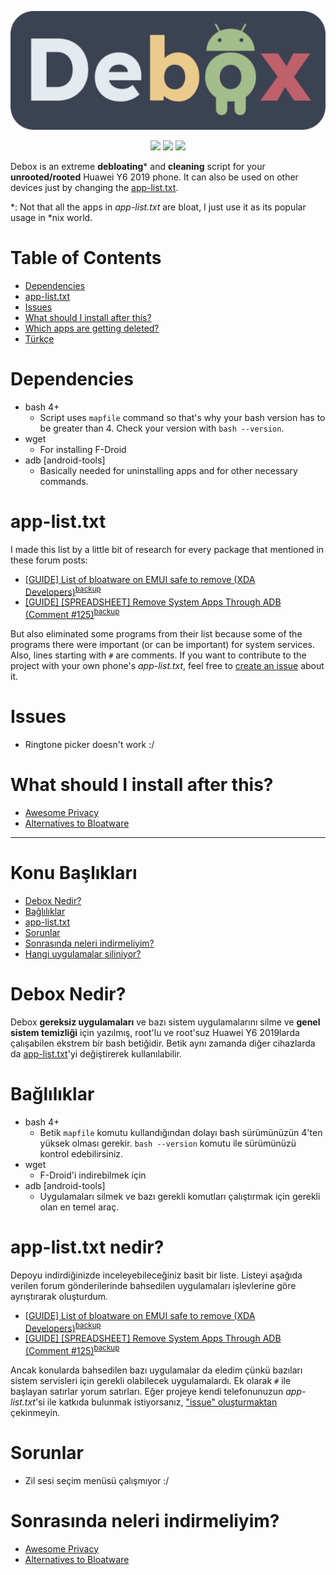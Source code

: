 
<p align="center">
  <img src="banner.png" alt="Debox">
</p>

<p align="center">
<img src="https://img.shields.io/tokei/lines/github/dybdeskarphet/debox">
<a href="https://github.com/dybdeskarphet/debox/commits/main"><img src="https://img.shields.io/github/last-commit/dybdeskarphet/debox"></a>
<a href="https://github.com/dybdeskarphet/debox/blob/main/LICENSE"><img src="https://img.shields.io/github/license/dybdeskarphet/debox"></a>
</p>

Debox is an extreme __debloating__\* and __cleaning__ script for your __unrooted/rooted__ Huawei Y6 2019 phone. It can also be used on other devices just by changing the [app-list.txt](#app-listtxt).

\*: Not that all the apps in _app-list.txt_ are bloat, I just use it as its popular usage in \*nix world.

# Table of Contents
<!--ts-->
   * [Dependencies](#dependencies)
   * [app-list.txt](#app-listtxt)
   * [Issues](#issues)
   * [What should I install after this?](#what-should-i-install-after-this)
   * [Which apps are getting deleted?](https://github.com/debox/blob/main/app-list.txt)
   * [Türkçe](#konu-ba%C5%9Fl%C4%B1klar%C4%B1)
<!--te-->

# Dependencies
- bash 4+ 
  - Script uses `mapfile` command so that's why your bash version has to be greater than 4. Check your version with `bash --version`.
- wget
  - For installing F-Droid
- adb [android-tools]
  - Basically needed for uninstalling apps and for other necessary commands.

# app-list.txt
I made this list by a little bit of research for every package that mentioned in these forum posts:
- [\[GUIDE\] List of bloatware on EMUI safe to remove \(XDA Developers\)](https://forum.xda-developers.com/t/guide-list-of-bloatware-on-emui-safe-to-remove.3700814/)<sup>[backup](https://web.archive.org/web/20211103201324/https://forum.xda-developers.com/t/guide-list-of-bloatware-on-emui-safe-to-remove.3700814/)</sup>
- [\[GUIDE\] \[SPREADSHEET\] Remove System Apps Through ADB (Comment #125)](https://forum.xda-developers.com/t/guide-spreadsheet-remove-system-apps-through-adb.3870727/page-7#post-80057141)<sup>[backup](https://web.archive.org/web/20210101105617/https://forum.xda-developers.com/t/guide-spreadsheet-remove-system-apps-through-adb.3870727/page-7)

But also eliminated some programs from their list because some of the programs there were important (or can be important) for system services. Also, lines starting with `#` are comments. If you want to contribute to the project with your own phone's _app-list.txt_, feel free to [create an issue](https://github.com/dybdeskarphet/debox/issues/new) about it.

# Issues
- Ringtone picker doesn't work :/

# What should I install after this?
- [Awesome Privacy](https://github.com/pluja/awesome-privacy)
- [Alternatives to Bloatware](https://github.com/mayfrost/guides/blob/master/ALTERNATIVES.md)

---

# Konu Başlıkları
<!--ts-->
   * [Debox Nedir?](#debox-nedir)
   * [Bağlılıklar](#ba%C4%9Fl%C4%B1l%C4%B1klar)
   * [app-list.txt](#app-listtxt-nedir)
   * [Sorunlar](#sorunlar)
   * [Sonrasında neleri indirmeliyim?](#sonras%C4%B1nda-neleri-%C4%B0ndirmeliyim)
   * [Hangi uygulamalar siliniyor?](https://github.com/debox/blob/main/app-list.txt)
<!--te-->

# Debox Nedir?
Debox __gereksiz uygulamaları__ ve bazı sistem uygulamalarını silme ve __genel sistem temizliği__ için yazılmış, root'lu ve root'suz Huawei Y6 2019larda çalışabilen ekstrem bir bash betiğidir. Betik aynı zamanda diğer cihazlarda da [app-list.txt](#app-listtxt-nedir)'yi değiştirerek kullanılabilir.

# Bağlılıklar
- bash 4+ 
  - Betik `mapfile` komutu kullandığından dolayı bash sürümünüzün 4'ten yüksek olması gerekir. `bash --version` komutu ile sürümünüzü kontrol edebilirsiniz.
- wget
  - F-Droid'i indirebilmek için 
- adb [android-tools]
  - Uygulamaları silmek ve bazı gerekli komutları çalıştırmak için gerekli olan en temel araç.

# app-list.txt nedir?
Depoyu indirdiğinizde inceleyebileceğiniz basit bir liste. Listeyi aşağıda verilen forum gönderilerinde bahsedilen uygulamaları işlevlerine göre ayrıştırarak oluşturdum.
- [\[GUIDE\] List of bloatware on EMUI safe to remove \(XDA Developers\)](https://forum.xda-developers.com/t/guide-list-of-bloatware-on-emui-safe-to-remove.3700814/)<sup>[backup](https://web.archive.org/web/20211103201324/https://forum.xda-developers.com/t/guide-list-of-bloatware-on-emui-safe-to-remove.3700814/)</sup>
- [\[GUIDE\] \[SPREADSHEET\] Remove System Apps Through ADB (Comment #125)](https://forum.xda-developers.com/t/guide-spreadsheet-remove-system-apps-through-adb.3870727/page-7#post-80057141)<sup>[backup](https://web.archive.org/web/20210101105617/https://forum.xda-developers.com/t/guide-spreadsheet-remove-system-apps-through-adb.3870727/page-7)

Ancak konularda bahsedilen bazı uygulamalar da eledim çünkü bazıları sistem servisleri için gerekli olabilecek uygulamalardı. Ek olarak `#` ile başlayan satırlar yorum satırları. Eğer projeye kendi telefonunuzun _app-list.txt_'si ile katkıda bulunmak istiyorsanız, ["issue" oluşturmaktan](https://github.com/dybdeskarphet/debox/issues/new) çekinmeyin.

# Sorunlar
- Zil sesi seçim menüsü çalışmıyor :/

# Sonrasında neleri indirmeliyim?
- [Awesome Privacy](https://github.com/pluja/awesome-privacy)
- [Alternatives to Bloatware](https://github.com/mayfrost/guides/blob/master/ALTERNATIVES.md)
